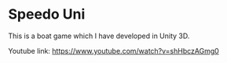 # Speedo Uni
This is a boat game which I have developed in Unity 3D.

Youtube link: https://www.youtube.com/watch?v=shHbczAGmg0
